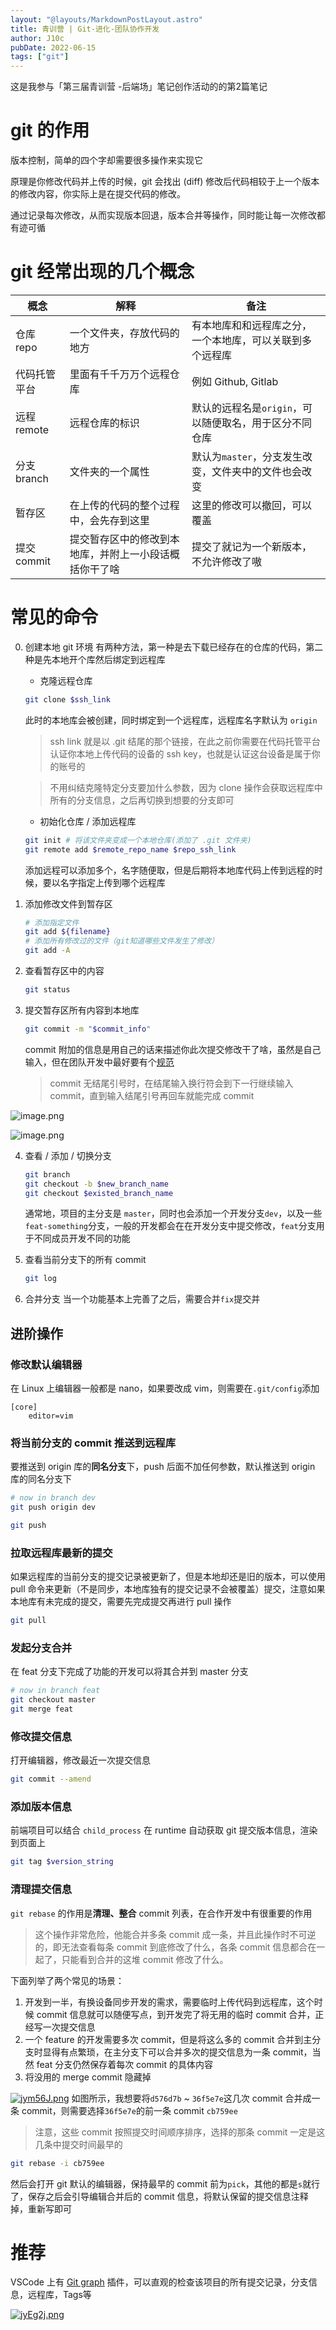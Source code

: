 ```yaml
---
layout: "@layouts/MarkdownPostLayout.astro"
title: 青训营 | Git-进化-团队协作开发
author: J10c
pubDate: 2022-06-15
tags: ["git"]
---
```


这是我参与「第三届青训营 -后端场」笔记创作活动的的第2篇笔记

# git 的作用

版本控制，简单的四个字却需要很多操作来实现它

原理是你修改代码并上传的时候，git 会找出 (diff) 修改后代码相较于上一个版本的修改内容，你实际上是在提交代码的修改。

通过记录每次修改，从而实现版本回退，版本合并等操作，同时能让每一次修改都有迹可循

# git 经常出现的几个概念

| 概念 | 解释 | 备注 |
| --- | --- | --- |
| 仓库 repo | 一个文件夹，存放代码的地方 | 有本地库和和远程库之分，一个本地库，可以关联到多个远程库 | 
| 代码托管平台 | 里面有千千万万个远程仓库 | 例如 Github, Gitlab |
| 远程 remote | 远程仓库的标识 | 默认的远程名是`origin`，可以随便取名，用于区分不同仓库 |
| 分支 branch | 文件夹的一个属性 | 默认为`master`，分支发生改变，文件夹中的文件也会改变 |
| 暂存区 | 在上传的代码的整个过程中，会先存到这里 | 这里的修改可以撤回，可以覆盖 |
| 提交 commit | 提交暂存区中的修改到本地库，并附上一小段话概括你干了啥 | 提交了就记为一个新版本，不允许修改了嗷 |

# 常见的命令

0. 创建本地 git 环境
    有两种方法，第一种是去下载已经存在的仓库的代码，第二种是先本地开个库然后绑定到远程库
    
    - 克隆远程仓库
    ```bash
    git clone $ssh_link
    ```
    
    此时的本地库会被创建，同时绑定到一个远程库，远程库名字默认为 `origin`
    > ssh link 就是以 .git 结尾的那个链接，在此之前你需要在代码托管平台认证你本地上传代码的设备的 ssh key，也就是认证这台设备是属于你的账号的
    
    > 不用纠结克隆特定分支要加什么参数，因为 clone 操作会获取远程库中所有的分支信息，之后再切换到想要的分支即可
    
    - 初始化仓库 / 添加远程库

    ```bash
    git init # 将该文件夹变成一个本地仓库(添加了 .git 文件夹)
    git remote add $remote_repo_name $repo_ssh_link
    ```
	
    添加远程可以添加多个，名字随便取，但是后期将本地库代码上传到远程的时候，要以名字指定上传到哪个远程库
    
1. 添加修改文件到暂存区

    ```bash
    # 添加指定文件
    git add ${filename}
    # 添加所有修改过的文件（git知道哪些文件发生了修改）
    git add -A
    ```

2. 查看暂存区中的内容
    ```bash
    git status
    ```
    
3. 提交暂存区所有内容到本地库

    ```bash
    git commit -m "$commit_info"
   ```
   commit 附加的信息是用自己的话来描述你此次提交修改干了啥，虽然是自己输入，但在团队开发中最好要有个[规范](https://www.jianshu.com/p/201bd81e7dc9)
    > commit 无结尾引号时，在结尾输入换行符会到下一行继续输入 commit，直到输入结尾引号再回车就能完成 commit

![image.png](https://p6-juejin.byteimg.com/tos-cn-i-k3u1fbpfcp/f2402785d94145cc996b5027c112f38f~tplv-k3u1fbpfcp-watermark.image?)

![image.png](https://p9-juejin.byteimg.com/tos-cn-i-k3u1fbpfcp/81a9afe01a5143669c2f1c6e18dcd3ad~tplv-k3u1fbpfcp-watermark.image?)
    
    
4. 查看 / 添加 / 切换分支

    ```bash
    git branch
    git checkout -b $new_branch_name
    git checkout $existed_branch_name
    ```
	通常地，项目的主分支是 `master`，同时也会添加一个开发分支`dev`，以及一些`feat-something`分支，一般的开发都会在在开发分支中提交修改，`feat`分支用于不同成员开发不同的功能
    
    
5. 查看当前分支下的所有 commit 

    ```bash
    git log
    ```
	
6. 合并分支
当一个功能基本上完善了之后，需要合并`fix`提交并

## 进阶操作

### 修改默认编辑器

在 Linux 上编辑器一般都是 nano，如果要改成 vim，则需要在`.git/config`添加

```config
[core]
    editor=vim
```

### 将当前分支的 commit 推送到远程库

要推送到 origin 库的**同名分支**下，push 后面不加任何参数，默认推送到 origin 库的同名分支下

```bash
# now in branch dev
git push origin dev

git push
```
### 拉取远程库最新的提交

如果远程库的当前分支的提交记录被更新了，但是本地却还是旧的版本，可以使用 pull 命令来更新（不是同步，本地库独有的提交记录不会被覆盖）提交，注意如果本地库有未完成的提交，需要先完成提交再进行 pull 操作
```bash
git pull
```

### 发起分支合并

在 feat 分支下完成了功能的开发可以将其合并到 master 分支

```bash
# now in branch feat
git checkout master
git merge feat
```

### 修改提交信息

打开编辑器，修改最近一次提交信息

```bash
git commit --amend
```

### 添加版本信息

前端项目可以结合 `child_process` 在 runtime 自动获取 git 提交版本信息，渲染到页面上

```bash
git tag $version_string
```

### 清理提交信息

`git rebase` 的作用是**清理、整合** commit 列表，在合作开发中有很重要的作用

> 这个操作非常危险，他能合并多条 commit 成一条，并且此操作时不可逆的，即无法查看每条 commit 到底修改了什么，各条 commit 信息都合在一起了，只能看到合并的这堆 commit 修改了什么。
	
下面列举了两个常见的场景：
1. 开发到一半，有换设备同步开发的需求，需要临时上传代码到远程库，这个时候 commit 信息就可以随便写点，到开发完了将无用的临时 commit 合并，正经写一次提交信息
2. 一个 feature 的开发需要多次 commit，但是将这么多的 commit 合并到主分支时显得有点繁琐，在主分支下可以合并多次的提交信息为一条 commit，当然 feat 分支仍然保存着每次 commit 的具体内容
3. 将没用的 merge commit 隐藏掉

[![jym56J.png](https://s1.ax1x.com/2022/07/10/jym56J.png)](https://imgtu.com/i/jym56J)
如图所示，我想要将`d576d7b` ~ `36f5e7e`这几次 commit 合并成一条 commit，则需要选择`36f5e7e`的前一条 commit `cb759ee`
> 注意，这些 commit 按照提交时间顺序排序，选择的那条 commit 一定是这几条中提交时间最早的

```bash
git rebase -i cb759ee
```
然后会打开 git 默认的编辑器，保持最早的 commit 前为`pick`，其他的都是`s`就行了，保存之后会引导编辑合并后的 commit 信息，将默认保留的提交信息注释掉，重新写即可

# 推荐

VSCode 上有 [Git graph](https://github.com/mhutchie/vscode-git-graph) 插件，可以直观的检查该项目的所有提交记录，分支信息，远程库，Tags等

[![jyEg2j.png](https://s1.ax1x.com/2022/07/10/jyEg2j.png)](https://imgtu.com/i/jyEg2j)
